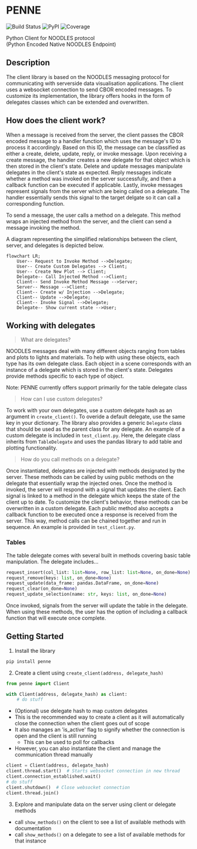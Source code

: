 # PENNE

![Build Status](https://github.com/InsightCenterNoodles/Penne/workflows/CI/badge.svg)
![PyPI](https://img.shields.io/pypi/v/Penne)
![Coverage](https://github.com/InsightCenterNoodles/Penne/raw/aebac0f/coverage-badge/coverage.svg)


Python Client for NOODLES protocol  
(Python Encoded Native NOODLES Endpoint)

## Description
The client library is based on the NOODLES messaging protocol for communicating with serverside data visualisation applications. The client uses a websocket connection to send CBOR encoded messages. To customize its implementation, the
library offers hooks in the form of delegates classes which can be extended and overwritten.

## How does the client work?
When a message is received from the server, the client passes the CBOR encoded message to a handler function which uses
the message's ID to process it accordingly. Based on this ID, the message can be classified as either a create, delete, 
update, reply, or invoke message. Upon receiving a create message, the handler creates a new delegate for that object
which is then stored in the client's state. Delete and update messages manipulate delegates in the client's state as expected. Reply messages indicate whether a method was invoked on the server successfully, and then a callback function can be executed if applicable. Lastly, invoke messages represent signals from the server which are being called on a delegate. The handler essentially sends this signal to the target delgate so it can call a corresponding function. 

To send a message, the user calls a method on a delegate. This method wraps an injected method from the server, and the client can send a message invoking the method.

A diagram representing the simplified relationships between the client, server, and delegates is depicted below. 

```mermaid
flowchart LR;
    User-- Request to Invoke Method -->Delegate;
    User-- Create Custom Delegates --> Client;
    User-- Create New Plot --> Client;
    Delegate-- Call Injected Method -->Client;
    Client-- Send Invoke Method Message -->Server;
    Server-- Message -->Client;
    Client-- Create w/ Injection -->Delegate;
    Client-- Update -->Delegate;
    Client-- Invoke Signal -->Delegate;
    Delegate-- Show current state -->User;
```

## Working with delegates
>What are delegates? 

NOODLES messages deal with many different objects ranging from tables and plots to lights and materials. To help with 
using these objects, each type has its own delegate class. Each object in a scene corresponds with an instance of a delegate
which is stored in the client's state. Delegates provide methods specific to each type of object.

Note: PENNE currently offers support primarily for the table delegate class

>How can I use custom delegates?

To work with your own delegates, use a custom delegate hash as an argument in `create_client()`. To overide a default
delegate, use the same key in your dictionary. The library also provides a generic `Delegate` class that
should be used as the parent class for any delegate. An example of a custom delegate is included in `test_client.py`. Here, the delegate class inherits from `TableDelegate` and uses the pandas library to add table and plotting functionality. 

>How do you call methods on a delegate?

Once instantiated, delegates are injected with methods designated by the server. These methods can be called by using
public methods on the delegate that essentially wrap the injected ones. Once the method is invoked, the server will 
respond with a signal that updates the client. Each signal is linked to a method in the delegate which keeps the state of 
the client up to date. To customize the client's behavior, these methods can be overwritten in a custom delegate. Each 
public method also accepts a callback function to be executed once a response is received from the server. This way, method calls can be chained together and run in sequence. An example is provided in `test_client.py`.

### Tables
The table delegate comes with several built in methods covering basic table manipulation. The delegate includes...
```python
request_insert(col_list: list=None, row_list: list=None, on_done=None)
request_remove(keys: list, on_done=None)
request_update(data_frame: pandas.DataFrame, on_done=None)
request_clear(on_done=None)
request_update_selection(name: str, keys: list, on_done=None)
```
Once invoked, signals from the server will update the table in the delegate. When using these methods, the user has the option of including a callback function that will execute once complete.

## Getting Started
1. Install the library
```python
pip install penne
```
2. Create a client using `create_client(address, delegate_hash)`
```python
from penne import Client

with Client(address, delegate_hash) as client:
    # do stuff
```
- (Optional) use delegate hash to map custom delegates
- This is the recommended way to create a client as it will automatically close the connection when the client goes out of scope
- It also manages an 'is_active' flag to signify whether the connection is open and the client is still running
  - This can be used to poll for callbacks
- However, you can also instantiate the client and manage the communication thread manually
```python
client = Client(address, delegate_hash)
client.thread.start()  # Starts websocket connection in new thread
client.connection_established.wait() 
# do stuff
client.shutdown()  # Close websocket connection
client.thread.join()
```
3. Explore and manipulate data on the server using client or delegate methods
- call `show_methods()` on the client to see a list of available methods with documentation
- call `show_methods()` on a delegate to see a list of available methods for that instance
